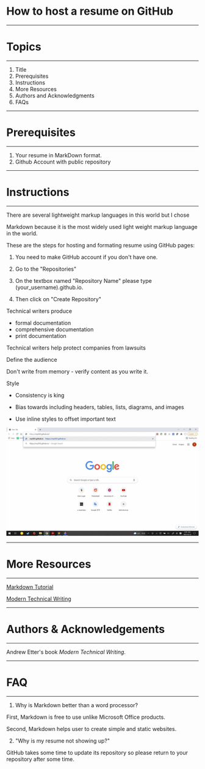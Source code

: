 # How to host a resume on GitHub
***
# Topics
***
1. Title
2. Prerequisites
3. Instructions
4. More Resources
5. Authors and Acknowledgments 
6. FAQs
***

# Prerequisites
***
1. Your resume in MarkDown format.
2. Github Account with public repository

***
# Instructions
***

There are several lightweight markup languages in this world but I chose

Markdown because it is the most widely used light weight markup language in the world.

These are the steps for hosting and formating resume using GitHub pages:

1. You need to make GitHub account if you don't have one.

2. Go to the "Repositories"

3. On the textbox named "Repository Name" please type (your_username).github.io.

4. Then click on "Create Repository"

Technical writers produce
- formal documentation
- comprehensive documentation
- print documentation


Technical writers help protect companies from lawsuits

Define the audience

Don't write from memory - verify content as you write it.
	
Style

- Consistency is king

- Bias towards including headers, tables, lists, diagrams, and images

- Use inline styles to offset important text

![my-gif](my_resume_gif.gif)
***
# More Resources
***
[Markdown Tutorial](https://www.markdowntutorial.com/)

[Modern Technical Writing](https://www.amazon.ca/Modern-Technical-Writing-Introduction-Documentation-ebook/dp/B01A2QL9SS)
***
# Authors & Acknowledgements
***
Andrew Etter's book *Modern Technical Writing*.
***
# FAQ
***
1. Why is Markdown better than a word processor?

First, Markdown is free to use unlike Microsoft Office products.

Second, Markdown helps user to create simple and static websites.

2. "Why is my resume not showing up?"

GitHub takes some time to update its repository so please return to your repository after some time.
